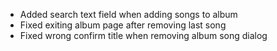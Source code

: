 - Added search text field when adding songs to album
- Fixed exiting album page after removing last song
- Fixed wrong confirm title when removing album song dialog
